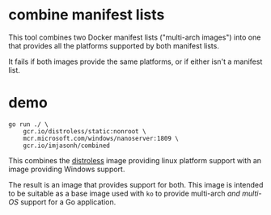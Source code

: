 # combine manifest lists

This tool combines two Docker manifest lists ("multi-arch images") into one that provides all the platforms supported by both manifest lists.

It fails if both images provide the same platforms, or if either isn't a manifest list.

# demo

```
go run ./ \
    gcr.io/distroless/static:nonroot \
    mcr.microsoft.com/windows/nanoserver:1809 \
    gcr.io/imjasonh/combined
```

This combines the [distroless](https://github.com/googlecontainertools/distroless) image providing linux platform support with an image providing Windows support.

The result is an image that provides support for both.
This image is intended to be suitable as a base image used with `ko` to provide multi-arch _and multi-OS_ support for a Go application.
